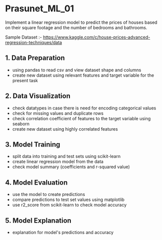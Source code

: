 # Prasunet_ML_01

Implement a linear regression model to predict the prices of houses based on their square footage and the number of bedrooms and bathrooms.

Sample Dataset :-
https://www.kaggle.com/c/house-prices-advanced-regression-techniques/data

## 1. Data Preparation

- using pandas to read csv and view dataset shape and columns
- create new dataset using relevant features and target variable for the present task

## 2. Data Visualization

- check datatypes in case there is need for encoding categorical values
- check for missing values and duplicate rows
- check correlation coefficient of features to the target variable using seaborn
- create new dataset using highly correlated features

## 3. Model Training

- split data into training and test sets using scikit-learn
- create linear regression model from the data
- check model summary (coefficients and r-squared value)

## 4. Model Evaluation

- use the model to create predictions
- compare predictions to test set values using matplotlib
- use r2_score from scikit-learn to check model accuracy

## 5. Model Explanation

- explanation for model's predictions and accuracy

